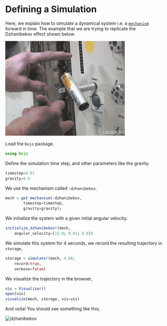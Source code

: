 # Defining a Simulation
Here, we explain how to simulate a dynamical system i.e. a [`mechanism`](@ref) forward in time.
The example that we are trying to replicate the Dzhanibekov effect shown below.

![dzhanibekov](./assets/dzhanibekov_nasa.gif)


Load the `Dojo` package.
```julia
using Dojo
```

Define the simulation time step, and other parameters like the gravity.
```julia
timestep=0.01
gravity=0.0
```

We use the mechanism called `:dzhanibekov`.
```julia
mech = get_mechanism(:dzhanibekov,
        timestep=timestep,
        gravity=gravity);
```

We initialize the system with a given initial angular velocity.
```julia
initialize_dzhanibekov!(mech,
    angular_velocity=[15.0; 0.01; 0.0])
```

We simulate this system for 4 seconds, we record the resulting trajectory in `storage`,
```julia
storage = simulate!(mech, 4.00,
    record=true,
    verbose=false)
```

We visualize the trajectory in the browser,
```julia
vis = Visualizer()
open(vis)
visualize(mech, storage, vis=vis)
```

And voila! You should see something like this;

![dzhanibekov](./../../examples/animations/dzhanibekov.gif)
